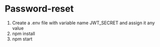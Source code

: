 # Password-reset

1) Create a .env file with variable name JWT_SECRET and assign it any value
2) npm install
3) npm start
